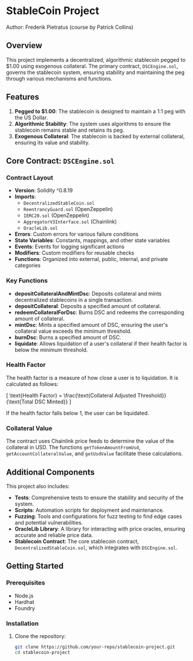 # StableCoin Project

Author: Frederik Pietratus (course by Patrick Collins)

## Overview

This project implements a decentralized, algorithmic stablecoin pegged to $1.00 using exogenous collateral. The primary contract, `DSCEngine.sol`, governs the stablecoin system, ensuring stability and maintaining the peg through various mechanisms and functions.

## Features

1. **Pegged to $1.00**: The stablecoin is designed to maintain a 1:1 peg with the US Dollar.
2. **Algorithmic Stability**: The system uses algorithms to ensure the stablecoin remains stable and retains its peg.
3. **Exogenous Collateral**: The stablecoin is backed by external collateral, ensuring its value and stability.

## Core Contract: `DSCEngine.sol`

### Contract Layout

- **Version**: Solidity ^0.8.19
- **Imports**:
  - `DecentralizedStableCoin.sol`
  - `ReentrancyGuard.sol` (OpenZeppelin)
  - `IERC20.sol` (OpenZeppelin)
  - `AggregatorV3Interface.sol` (Chainlink)
  - `OracleLib.sol`
- **Errors**: Custom errors for various failure conditions
- **State Variables**: Constants, mappings, and other state variables
- **Events**: Events for logging significant actions
- **Modifiers**: Custom modifiers for reusable checks
- **Functions**: Organized into external, public, internal, and private categories

### Key Functions

- **depositCollateralAndMintDsc**: Deposits collateral and mints decentralized stablecoins in a single transaction.
- **depositCollateral**: Deposits a specified amount of collateral.
- **redeemCollateralForDsc**: Burns DSC and redeems the corresponding amount of collateral.
- **mintDsc**: Mints a specified amount of DSC, ensuring the user's collateral value exceeds the minimum threshold.
- **burnDsc**: Burns a specified amount of DSC.
- **liquidate**: Allows liquidation of a user's collateral if their health factor is below the minimum threshold.

### Health Factor

The health factor is a measure of how close a user is to liquidation. It is calculated as follows:

\[ \text{Health Factor} = \frac{\text{Collateral Adjusted Threshold}}{\text{Total DSC Minted}} \]

If the health factor falls below 1, the user can be liquidated.

### Collateral Value

The contract uses Chainlink price feeds to determine the value of the collateral in USD. The functions `getTokenAmountFromUsd`, `getAccountCollateralValue`, and `getUsdValue` facilitate these calculations.

## Additional Components

This project also includes:

- **Tests**: Comprehensive tests to ensure the stability and security of the system.
- **Scripts**: Automation scripts for deployment and maintenance.
- **Fuzzing**: Tools and configurations for fuzz testing to find edge cases and potential vulnerabilities.
- **OracleLib Library**: A library for interacting with price oracles, ensuring accurate and reliable price data.
- **Stablecoin Contract**: The core stablecoin contract, `DecentralizedStableCoin.sol`, which integrates with `DSCEngine.sol`.

## Getting Started

### Prerequisites

- Node.js
- Hardhat
- Foundry

### Installation

1. Clone the repository:
   ```sh
   git clone https://github.com/your-repo/stablecoin-project.git
   cd stablecoin-project
